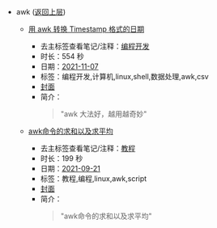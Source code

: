 - awk ([返回上层](../))
    - [用 awk 转换 Timestamp 格式的日期](https://www.bilibili.com/video/BV1zL4y1q75m)
        - 去主标签查看笔记/注释：[编程开发](../markmap/编程开发.html)
        - 时长：554 秒
        - 日期：[2021-11-07](../markmap/202111.html)
        - 标签：编程开发,计算机,linux,shell,数据处理,awk,csv
        - [封面](http://i0.hdslb.com/bfs/archive/4633bcfd12560321e49a6e42efd042766e0a3dbb.jpg)
        - 简介：
            > "awk 大法好，越用越奇妙"

    - [awk命令的求和以及求平均](https://www.bilibili.com/video/BV1qq4y1o72i)
        - 去主标签查看笔记/注释：[教程](../markmap/教程.html)
        - 时长：199 秒
        - 日期：[2021-09-21](../markmap/202109.html)
        - 标签：教程,编程,linux,awk,script
        - [封面](http://i2.hdslb.com/bfs/archive/f2ecf57eb27c24078a0f26c62914fdba9cbba82e.jpg)
        - 简介：
            > "awk命令的求和以及求平均"

